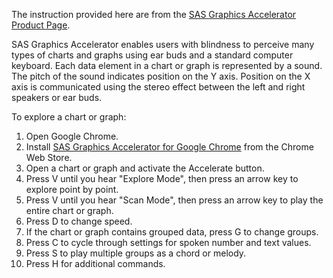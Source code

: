 The instruction provided here are from the [SAS Graphics Accelerator Product Page](https://support.sas.com/software/products/graphics-accelerator/index.html).

SAS Graphics Accelerator enables users with blindness to perceive many types of charts and graphs using ear buds and a standard computer keyboard. Each data element in a chart or graph is represented by a sound. The pitch of the sound indicates position on the Y axis. Position on the X axis is communicated using the stereo effect between the left and right speakers or ear buds.

To explore a chart or graph:
1. Open Google Chrome.
2. Install [SAS Graphics Accelerator for Google Chrome](https://chrome.google.com/webstore/detail/sas-graphics-accelerator/ockmipfaiiahknplinepcaogdillgoko) from the Chrome Web Store.
3. Open a chart or graph and activate the Accelerate button.
4. Press V until you hear "Explore Mode", then press an arrow key to explore point by point.
5. Press V until you hear "Scan Mode", then press an arrow key to play the entire chart or graph.
6. Press D to change speed.
7. If the chart or graph contains grouped data, press G to change groups.
8. Press C to cycle through settings for spoken number and text values.
9. Press S to play multiple groups as a chord or melody.
10. Press H for additional commands.